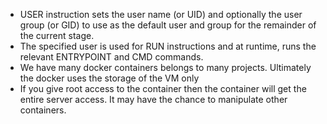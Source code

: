 * USER instruction sets the user name (or UID) and optionally the user group (or GID) to use as the default user and group for the remainder of the current stage.
* The specified user is used for RUN instructions and at runtime, runs the relevant ENTRYPOINT and CMD commands.
* We have many docker containers belongs to many projects. Ultimately the docker uses the storage of the VM only
* If you give root access to the container then the container will get the entire server access. It may have the chance to manipulate other containers.
